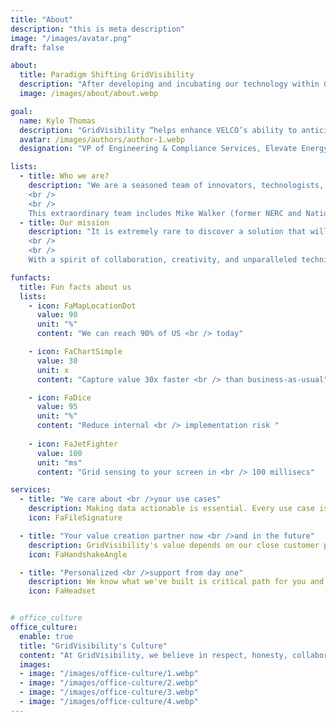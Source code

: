 ```yaml
---
title: "About"
description: "this is meta description"
image: "/images/avatar.png"
draft: false

about:
  title: Paradigm Shifting GridVisibility
  description: "After developing and incubating our technology within CableLabs (the global broadband R&D leader), we closely collaborated with key industry constituents, like Comcast and Charter, to bring this paradigm shifting solution to market. GridVisibility harnesses the broadband industry’s existing communication network assets to solve one of THE biggest grid challenges today - how to provide real-time awareness of the state of the distribution grid, cost efficiently, rapidly and at scale...now."
  image: /images/about/about.webp

goal:
  name: Kyle Thomas
  description: "GridVisibility “helps enhance VELCO’s ability to anticipate and adapt to grid transformation during the energy transition.”"
  avatar: /images/authors/author-1.webp
  designation: "VP of Engineering & Compliance Services, Elevate Energy Consulting"

lists:
  - title: Who we are?
    description: "We are a seasoned team of innovators, technologists, communications and utility experts. The founders, Scott Caruso and Steve Glennon, worked for over seven years together at CableLabs developing the GridVisibility Platform. In 2024, we acquired a license to the patented technology, and formally launched GridVisibility, inc. in January 2025.
    <br />
    <br />
    This extraordinary team includes Mike Walker (former NERC and National Grid USA executive), Matt Burks (former Chief Strategy Officer at E Source), and Ralph Brown (former CTO at CableLabs)."
  - title: Our mission
    description: "It is extremely rare to discover a solution that will fundamentally transform the world, along with a team that can do it. In these changing times, GridVisibility provides a common sense, yet paradigm shifting, solution for grid monitoring and operations.
    <br />
    <br />
    With a spirit of collaboration, creativity, and unparalleled technical acumen, GridVisibility’s mission is to solve the hardest grid reliability, resiliency, and security challenges in generations, by providing high fidelity, low latency, holistic GridVisibility to energy professionals on the front lines. Come with us as we transform the change the world together!"

funfacts:
  title: Fun facts about us
  lists:
    - icon: FaMapLocationDot
      value: 90
      unit: "%"
      content: "We can reach 90% of US <br /> today"

    - icon: FaChartSimple
      value: 30
      unit: x
      content: "Capture value 30x faster <br /> than business-as-usual"

    - icon: FaDice
      value: 95
      unit: "%"
      content: "Reduce internal <br /> implementation risk "
      
    - icon: FaJetFighter
      value: 100
      unit: "ms"
      content: "Grid sensing to your screen in <br /> 100 millisecs"

services:
  - title: "We care about <br />your use cases"
    description: Making data actionable is essential. Every use case is different. 
    icon: FaFileSignature

  - title: "Your value creation partner now <br />and in the future"
    description: GridVisibility's value depends on our close customer partnerships. We're with you.
    icon: FaHandshakeAngle

  - title: "Personalized <br />support from day one"
    description: We know what we've built is critical path for you and your grid. We've got your back every step of the way. 
    icon: FaHeadset


# office_culture
office_culture:
  enable: true
  title: "GridVisibility's Culture"
  content: "At GridVisibility, we believe in respect, honesty, collaboration, and hard work."
  images:
  - image: "/images/office-culture/1.webp"
  - image: "/images/office-culture/2.webp"
  - image: "/images/office-culture/3.webp"
  - image: "/images/office-culture/4.webp"
---
```

